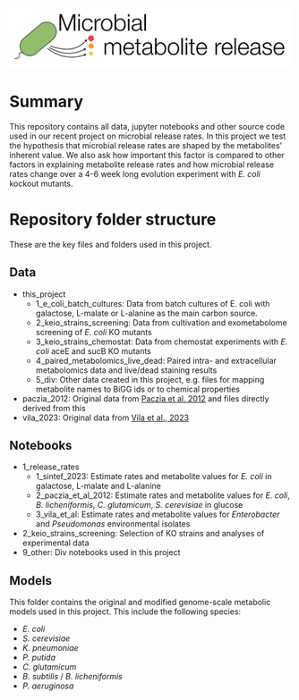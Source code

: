 ![header](header.png)
# Summary
This repository contains all data, jupyter notebooks and other source code used in our recent project on microbial release rates. In this project we test the hypothesis that microbial release rates are shaped by the metabolites' inherent value. We also ask how important this factor is compared to other factors in explaining metabolite release rates and how microbial release rates change over a 4-6 week long evolution experiment with _E. coli_ kockout mutants.

# Repository folder structure
These are the key files and folders used in this project. 

## Data
- this_project
  - 1_e_coli_batch_cultures: Data from batch cultures of E. coli with galactose, L-malate or L-alanine as the main carbon source.
  - 2_keio_strains_screening: Data from cultivation and exometabolome screening of _E. coli_ KO mutants
  - 3_keio_strains_chemostat: Data from chemostat experiments with  _E. coli_ aceE and sucB KO mutants
  - 4_paired_metabolomics_live_dead: Paired intra- and extracellular metabolomics data and live/dead staining results
  - 5_div: Other data created in this project, e.g. files for mapping metabolite names to BiGG ids or to chemical properties
- paczia_2012: Original data from [Paczia et al. 2012](https://microbialcellfactories.biomedcentral.com/articles/10.1186/1475-2859-11-122) and files directly derived from this
- vila_2023: Original data from [Vila et al., 2023](https://doi.org/10.1101/2023.10.25.564019)

## Notebooks
- 1_release_rates
  - 1_sintef_2023: Estimate rates and metabolite values for _E. coli_ in galactose, L-malate and L-alanine
  - 2_paczia_et_al_2012: Estimate rates and metabolite values for _E. coli_, _B. licheniformis_, _C. glutamicum_, _S. cerevisiae_ in glucose
  - 3_vila_et_al: Estimate rates and metabolite values for _Enterobacter_ and _Pseudomonas_ environmental isolates
- 2_keio_strains_screening: Selection of KO strains and analyses of experimental data
- 9_other: Div notebooks used in this project

## Models
This folder contains the original and modified genome-scale metabolic models used in this project. This include the following species:
- _E. coli_
- _S. cerevisiae_
- _K. pneumoniae_
- _P. putida_
- _C. glutamicum_
- _B. subtilis_ / _B. licheniformis_
- _P. aeruginosa_


